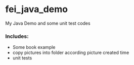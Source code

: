 # fei_java_demo
My Java Demo and some unit test codes

### Includes:
- Some book example
- copy pictures into folder according picture created time
- unit tests
